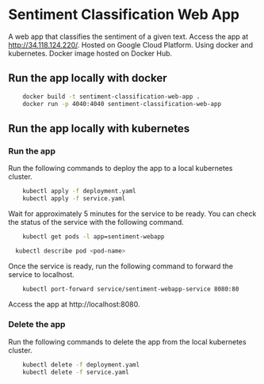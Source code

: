 # Sentiment Classification Web App

A web app that classifies the sentiment of a given text.
Access the app at http://34.118.124.220/.
Hosted on Google Cloud Platform.
Using docker and kubernetes.
Docker image hosted on Docker Hub.

## Run the app locally with docker

```bash
    docker build -t sentiment-classification-web-app .
    docker run -p 4040:4040 sentiment-classification-web-app
```

## Run the app locally with kubernetes

### Run the app
Run the following commands to deploy the app to a local kubernetes cluster.
```bash
    kubectl apply -f deployment.yaml
    kubectl apply -f service.yaml
```
Wait for approximately 5 minutes for the service to be ready.
You can check the status of the service with the following command.
```bash
    kubectl get pods -l app=sentiment-webapp
```
```bash
  kubectl describe pod <pod-name>
```
Once the service is ready, run the following command to forward the service to localhost.
```bash
    kubectl port-forward service/sentiment-webapp-service 8080:80
```

Access the app at http://localhost:8080.

### Delete the app
Run the following commands to delete the app from the local kubernetes cluster.
```bash
    kubectl delete -f deployment.yaml
    kubectl delete -f service.yaml
```
